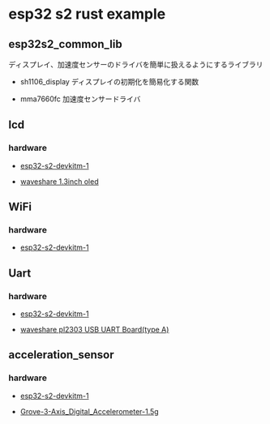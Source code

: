 # esp32 s2 rust example

## esp32s2_common_lib

ディスプレイ、加速度センサーのドライバを簡単に扱えるようにするライブラリ

- sh1106_display
  ディスプレイの初期化を簡易化する関数

- mma7660fc
  加速度センサードライバ

## lcd

### hardware

- [esp32-s2-devkitm-1](https://docs.espressif.com/projects/esp-dev-kits/en/latest/esp32s2/esp32-s2-devkitm-1/)

- [waveshare 1.3inch oled](https://www.waveshare.com/wiki/1.3inch_OLED_(B))


## WiFi

### hardware

- [esp32-s2-devkitm-1](https://docs.espressif.com/projects/esp-dev-kits/en/latest/esp32s2/esp32-s2-devkitm-1/)

## Uart

### hardware

- [esp32-s2-devkitm-1](https://docs.espressif.com/projects/esp-dev-kits/en/latest/esp32s2/esp32-s2-devkitm-1/)

- [waveshare pl2303 USB UART Board(type A)](https://www.waveshare.com/wiki/PL2303_USB_UART_Board_(type_A))

## acceleration_sensor

### hardware

- [esp32-s2-devkitm-1](https://docs.espressif.com/projects/esp-dev-kits/en/latest/esp32s2/esp32-s2-devkitm-1/)

- [Grove-3-Axis_Digital_Accelerometer-1.5g](https://wiki.seeedstudio.com/Grove-3-Axis_Digital_Accelerometer-1.5g/)


